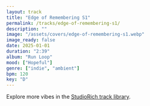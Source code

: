 ```yaml
---
layout: track
title: "Edge of Remembering S1"
permalink: /tracks/edge-of-remembering-s1/
description: ""
image: "/assets/covers/edge-of-remembering-s1.webp"
image_ready: false
date: 2025-01-01
duration: "2:39"
album: "Run Loop"
mood: ["Hopeful"]
genre: ["indie", "ambient"]
bpm: 120
key: "D"
---
```


Explore more vibes in the [StudioRich track library](/tracks/).
